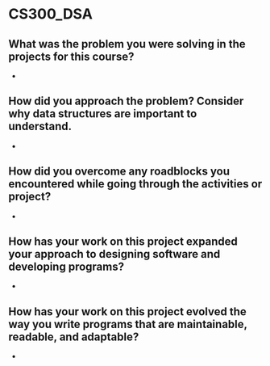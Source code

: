 # CS300_DSA

## What was the problem you were solving in the projects for this course?
-
## How did you approach the problem? Consider why data structures are important to understand.
-
## How did you overcome any roadblocks you encountered while going through the activities or project?
-
## How has your work on this project expanded your approach to designing software and developing programs?
-
## How has your work on this project evolved the way you write programs that are maintainable, readable, and adaptable?
-
